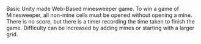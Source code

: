 Basic Unity made Web-Based minesweeper game. To win a game of Minesweeper, all non-mine cells must be opened without opening a mine. There is no score, but there is a timer recording the time taken to finish the game. Difficulty can be increased by adding mines or starting with a larger grid.
